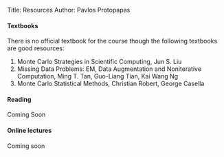 Title: Resources
Author: Pavlos Protopapas

#### Textbooks

There is no official textbook for the course though the following textbooks are good resources:

1. 	Monte Carlo Strategies in Scientific Computing, Jun S. Liu 
2. Missing Data Problems: EM, Data Augmentation and Noniterative Computation, Ming T. Tan, Guo-Liang Tian, Kai Wang Ng
3. Monte Carlo Statistical Methods, Christian Robert, George Casella


#### Reading 

Coming Soon

#### Online lectures

Coming soon
